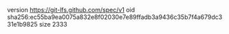 version https://git-lfs.github.com/spec/v1
oid sha256:ec55ba9ea0075a832e8f02030e7e89ffadb3a9436c35b7f4a679dc331e1b9825
size 2333
